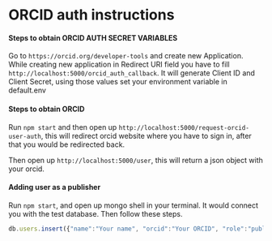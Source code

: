 # ORCID auth instructions

#### Steps to obtain ORCID AUTH SECRET VARIABLES
Go to `https://orcid.org/developer-tools` and create new Application. While creating new application in Redirect URI field you have to fill `http://localhost:5000/orcid_auth_callback`. It will generate Client ID and Client Secret, using those values set your environment variable in default.env

#### Steps to obtain ORCID
Run `npm start` and then open up `http://localhost:5000/request-orcid-user-auth`, this will redirect orcid website where you have to sign in, after that you would be redirected back.

Then open up `http://localhost:5000/user`, this will return a json object with your orcid.

#### Adding user as a publisher

Run `npm start`, and open up mongo shell in your terminal. It would connect you with the test database. Then follow these steps.

```js
db.users.insert({"name":"Your name", "orcid":"Your ORCID", "role":"publisher"})
```
